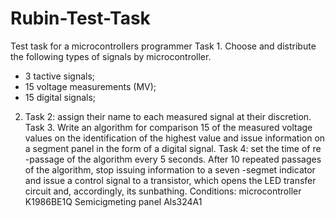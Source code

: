 # Rubin-Test-Task
Test task for a microcontrollers programmer
Task 1. Choose and distribute the following types of signals by microcontroller.
- 3 tactive signals;
- 15 voltage measurements (MV);
- 15 digital signals;
2. Task 2: assign their name to each measured signal at their discretion.
Task 3. Write an algorithm for comparison 15 of the measured voltage values ​​on the identification of the highest value and issue information on a segment panel in the form of a digital signal.
Task 4: set the time of re -passage of the algorithm every 5 seconds. After 10 repeated passages of the algorithm, stop issuing information to a seven -segmet indicator and issue a control signal to a transistor, which opens the LED transfer circuit and, accordingly, its sunbathing.
Conditions: microcontroller K1986BE1Q
Semicigmeting panel Als324A1
